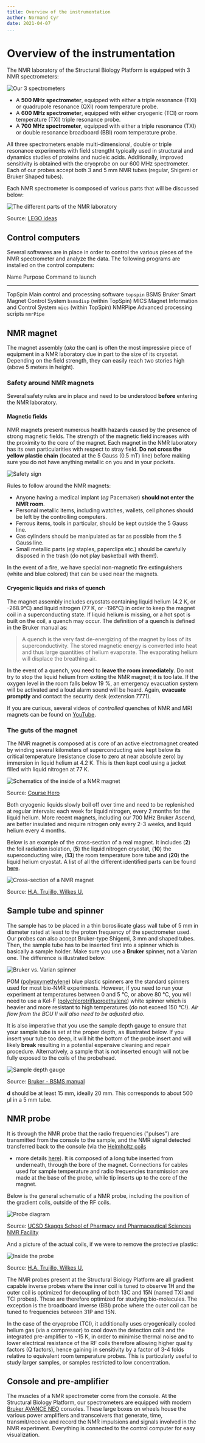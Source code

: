 ```yaml
---
title: Overview of the instrumentation
author: Normand Cyr
date: 2021-04-07
...
```


# Overview of the instrumentation

The NMR laboratory of the Structural Biology Platform is equipped with 3
NMR spectrometers:

![Our 3 spectrometers](../img/nmr_spectrometers.png)

-   A **500 MHz spectrometer**, equipped with either a triple resonance
    (TXI) or quadrupole resonance (QXI) room temperature probe.
-   A **600 MHz spectrometer**, equipped with either cryogenic (TCI) or
    room temperature (TXI) triple resonance probe.
-   A **700 MHz spectrometer**, equipped with either a triple resonance
    (TXI) or double resonance broadboard (BBI) room temperature probe.

All three spectrometers enable multi-dimensional, double or triple
resonance experiments with field strengtht typically used in structural
and dynamics studies of proteins and nucleic acids. Additionally,
improved sensitivity is obtained with the cryoprobe on our 600 MHz
spectrometer. Each of our probes accept both 3 and 5 mm NMR tubes
(regular, Shigemi or Bruker Shaped tubes).

Each NMR spectrometer is composed of various parts that will be
discussed below:

![The different parts of the NMR
laboratory](../img/nmrlab-1_annotated.png)

Source: [LEGO
ideas](https://ideas.lego.com/content/project/link/cc82198a-e937-427f-982a-d8854b126577)

## Control computers

Several softwares are in place in order to control the various pieces of
the NMR spectrometer and analyze the data. The following programs are
installed on the control computers:

  Name      Purpose                                 Command to launch
  --------- --------------------------------------- -----------------------------
  TopSpin   Main control and processing software    `topspin`
  BSMS      Bruker Smart Magnet Control System      `bsmsdisp` (within TopSpin)
  MICS      Magnet Information and Control System   `mics` (within TopSpin)
  NMRPipe   Advanced processing scripts             `nmrPipe`

## NMR magnet

The magnet assembly (*aka* the can) is often the most impressive piece
of equipment in a NMR laboratory due in part to the size of its
cryostat. Depending on the field strength, they can easily reach two
stories high (above 5 meters in height).

### Safety around NMR magnets

Several safety rules are in place and need to be understood **before**
entering the NMR laboratory.

#### Magnetic fields

NMR magnets present numerous health hazards caused by the presence of
strong magnetic fields. The strength of the magnetic field increases
with the proximity to the core of the magnet. Each magnet in the NMR
laboratory has its own particularities with respect to stray field. **Do
not cross the yellow plastic chain** (located at the 5 Gauss (0.5 mT)
line) before making sure you do not have anything metallic on you and in
your pockets.

![Safety sign](../img/danger-magnetic.jpg)

Rules to follow around the NMR magnets:

-   Anyone having a medical implant (*eg* Pacemaker) **should not enter
    the NMR room**.
-   Personal metallic items, including watches, wallets, cell phones
    should be left by the controlling computers.
-   Ferrous items, tools in particular, should be kept outside the 5
    Gauss line.
-   Gas cylinders should be manipulated as far as possible from the 5
    Gauss line.
-   Small metallic parts (*eg* staples, paperclips etc.) should be
    carefully disposed in the trash (do not play basketball with them!).

In the event of a fire, we have special non-magnetic fire extinguishers
(white and blue colored) that can be used near the magnets.

#### Cryogenic liquids and risks of quench

The magnet assembly includes cryostats containing liquid helium (4.2 K,
or -268.9°C) and liquid nitrogen (77 K, or -196°C) in order to keep the
magnet coil in a superconducting state. If liquid helium is missing, or
a hot spot is built on the coil, a quench may occur. The definition of a
quench is defined in the Bruker manual as:

> A quench is the very fast de-energizing of the magnet by loss of its
> superconductivity. The stored magnetic energy is converted into heat
> and thus large quantities of helium evaporate. The evaporating helium
> will displace the breathing air.

In the event of a quench, you need to **leave the room immediately**. Do
not try to stop the liquid helium from exiting the NMR magnet; it is too
late. If the oxygen level in the room falls below 19 %, an emergency
evacuation system will be activated and a loud alarm sound will be
heard. Again, **evacuate promptly** and contact the security desk
(extension 7771).

If you are curious, several videos of *controlled* quenches of NMR and
MRI magnets can be found on
[YouTube](https://www.youtube.com/results?search_query=nmr+quench).

### The guts of the magnet

The NMR magnet is composed at is core of an active electromagnet created
by winding several kilometers of superconducting wire kept below its
critical temperature (resistance close to zero at near absolute zero) by
immersion in liquid helium at 4.2 K. This is then kept cool using a
jacket filled with liquid nitrogen at 77 K.

![Schematics of the inside of a NMR
magnet](../img/nmr_spectrometer_inside.svg?sytle=size75)

Source: [Course
Hero](https://www.coursehero.com/sg/organic-chemistry/nuclear-magnetic-resonance-nmr-spectroscopy/)

Both cryogenic liquids slowly boil off over time and need to be
replenished at regular intervals: each week for liquid nitrogen, every 2
months for the liquid helium. More recent magnets, including our 700 MHz
Bruker Ascend, are better insulated and require nitrogen only every 2-3
weeks, and liquid helium every 4 months.

Below is an example of the cross-section of a real magnet. It includes
(**2**) the foil radiation isolation, (**5**) the liquid nitrogen
cryostat, (**10**) the superconducting wire, (**13**) the room
temperature bore tube and (**20**) the liquid helium cryostat. A list of
all the different identified parts can be found
[here](http://www.chem.wilkes.edu/~trujillo/NMR_Course/usask_ca_MAGNET_PICTURES/).

![Cross-section of a NMR
magnet](../img/cross-section_magnet.jpg?style=size50)

Source: [H.A. Trujillo, Wilkes
U.](http://www.chem.wilkes.edu/~trujillo/NMR_Course/usask_ca_MAGNET_PICTURES/)


## Sample tube and spinner

The sample has to be placed in a thin borosilicate glass wall tube of 5
mm in diameter rated at least to the proton frequency of the
spectrometer used. Our probes can also accept Bruker-type Shigemi, 3 mm
and shaped tubes. Then, the sample tube has to be inserted first into a
spinner which is basically a sample holder. Make sure you use a
**Bruker** spinner, not a Varian one. The difference is illustrated
below.

![Bruker vs. Varian spinner](../img/bruker-varian-spinner.jpg)

POM ([polyoxymethylene](https://en.wikipedia.org/wiki/Polyoxymethylene))
blue plastic spinners are the standard spinners used for most bio-NMR
experiments. However, if you need to run your experiment at temperatures
between 0 and 5 °C, or above 80 °C, you will need to use a Kel-F
([polychlorotrifluoroethylene](https://en.wikipedia.org/wiki/Polychlorotrifluoroethylene))
white spinner which is heavier and more resistant to high temperatures
(do not exceed 150 °C!). *Air flow from the BCU II will also need to be
adjusted also.*

It is also imperative that you use the sample depth gauge to ensure that
your sample tube is set at the proper depth, as illustrated below. If
you insert your tube too deep, it will hit the bottom of the probe
insert and will likely **break** resulting in a potential expensive
cleaning and repair procedure. Alternatively, a sample that is not
inserted enough will not be fully exposed to the coils of the probehead.

![Sample depth gauge](../img/sample_depth_gauge.gif)

Source: [Bruker - BSMS
manual](http://triton.iqfr.csic.es/guide/man/bsms/chap5.2.htm)

**d** should be at least 15 mm, ideally 20 mm. This corresponds to about
500 µl in a 5 mm tube.

## NMR probe

It is through the NMR probe that the radio frequencies ("pulses") are
transmitted from the console to the sample, and the NMR signal detected
transferred back to the console (via the [Helmholtz
coils](https://u-of-o-nmr-facility.blogspot.com/2008/03/probe-coil-geometry.html)
- more details [here](https://en.wikipedia.org/wiki/Helmholtz_coil)). It
is composed of a long tube inserted from underneath, through the bore of
the magnet. Connections for cables used for sample temperature and radio
frequencies transmission are made at the base of the probe, while tip
inserts up to the core of the magnet.

Below is the general schematic of a NMR probe, including the position of
the gradient coils, outside of the RF coils.

![Probe diagram](../img/probe_diagram.png)

Source: [UCSD Skaggs School of Pharmacy and Pharmaceutical Sciences NMR
Facility](https://sopnmr.blogspot.com/2018/11/probes.html)

And a picture of the actual coils, if we were to remove the protective
plastic:

![Inside the probe](../img/probe_inside_coils.jpg)

Source: [H.A. Trujillo, Wilkes
U.](http://www.chem.wilkes.edu/~trujillo/NMR_Course/usask_ca_PROBE_PICTURES/)

The NMR probes present at the Structural Biology Platform are all
gradient capable inverse probes where the inner coil is tuned to observe
1H and the outer coil is optimized for decoupling of both 13C and 15N
(named TXI and TCI probes). These are therefore optimized for studying
bio-molecules. The exception is the broadboard inverse (BBI) probe where
the outer coil can be tuned to frequencies between 31P and 15N.

In the case of the cryoprobe (TCI), it additionally uses cryogenically
cooled helium gas (via a compressor) to cool down the detection coils
and the integrated pre-amplifier to \~15 K, in order to minimise thermal
noise and to lower electrical resistance of the RF coils therefore
allowing higher quality factors (Q factors), hence gaining in
sensitivity by a factor of 3-4 folds relative to equivalent room
temperature probes. This is particularly useful to study larger samples,
or samples restricted to low concentration.

## Console and pre-amplifier

The muscles of a NMR spectrometer come from the console. At the
Structural Biology Platform, our spectrometers are equipped with modern
[Bruker AVANCE
NEO](https://www.bruker.com/products/mr/nmr/avance-neo.html) consoles.
These large boxes on wheels house the various power amplifiers and
transceivers that generate, time, transmit/receive and record the NMR
impulsions and signals involved in the NMR experiment. Everything is
connected to the control computer for easy visualization.
